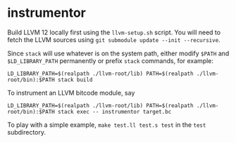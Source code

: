 # instrumentor

Build LLVM 12 locally first using the `llvm-setup.sh` script. You will need to
fetch the LLVM sources using `git submodule update --init --recursive`.

Since `stack` will use whatever is on the system path, either modify `$PATH` and
`$LD_LIBRARY_PATH` permanently or prefix `stack` commands, for example:

```
LD_LIBRARY_PATH=$(realpath ./llvm-root/lib) PATH=$(realpath ./llvm-root/bin):$PATH stack build
```

To instrument an LLVM bitcode module, say

```
LD_LIBRARY_PATH=$(realpath ./llvm-root/lib) PATH=$(realpath ./llvm-root/bin):$PATH stack exec -- instrumentor target.bc
```

To play with a simple example, `make test.ll test.s test` in the `test` subdirectory.
